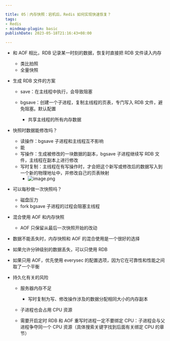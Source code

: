 ```yaml
---

title: 05｜内存快照：宕机后，Redis 如何实现快速恢复？
tags:
- Redis
- mindmap-plugin: basic
publishDate: 2023-05-18T21:16:43+08:00

---
```


- 和 AOF 相比，RDB 记录某一时刻的数据，恢复时直接把 RDB 文件读入内存

  - 类比拍照
  - 全量快照

- 生成 RDB 文件的方案

  - save：在主线程中执行，会导致阻塞
  - bgsave：创建一个子进程，复制主线程的页表，专门写入 RDB 文件，避免阻塞。默认配置

    - 共享主线程的所有内存数据

- 快照时数据能修改吗？

  - 读操作：bgsave 子进程和主线程互不影响
  - 能
  - 写操作：生成被修改的一块数据的副本，bgsave 子进程继续写 RDB 文件，主线程在副本上进行修改
  - 写时复制：主线程在有写操作时，才会把这个新写或修改后的数据写入到一个新的物理地址中，并修改自己的页表映射
    - ![image.png](https://cdn.jsdelivr.net/gh/11ze/static/images/redis-05-1.png)


- 可以每秒做一次快照吗？

  - 磁盘压力
  - fork bgsave 子进程的过程会阻塞主线程

- 混合使用 AOF 和内存快照

  - AOF 只保留从最后一次快照开始的改动

- 数据不能丢失时，内存快照和 AOF 的混合使用是一个很好的选择
- 如果允许分钟级别的数据丢失，可以只使用 RDB
- 如果只用 AOF，优先使用 everysec 的配置选项，因为它在可靠性和性能之间取了一个平衡
- 持久化有关的风险

  - 服务器内存不足

    - 写时复制为写、修改操作涉及的数据分配相同大小的内存副本

  - 子进程也会占用 CPU 资源
  - 需要开启定时 RDB 和 AOF 重写时进程一定不要绑定 CPU：子进程会与父进程争夺同一个 CPU 资源（具体搜索关键字找到后面有关绑定 CPU 的章节）
